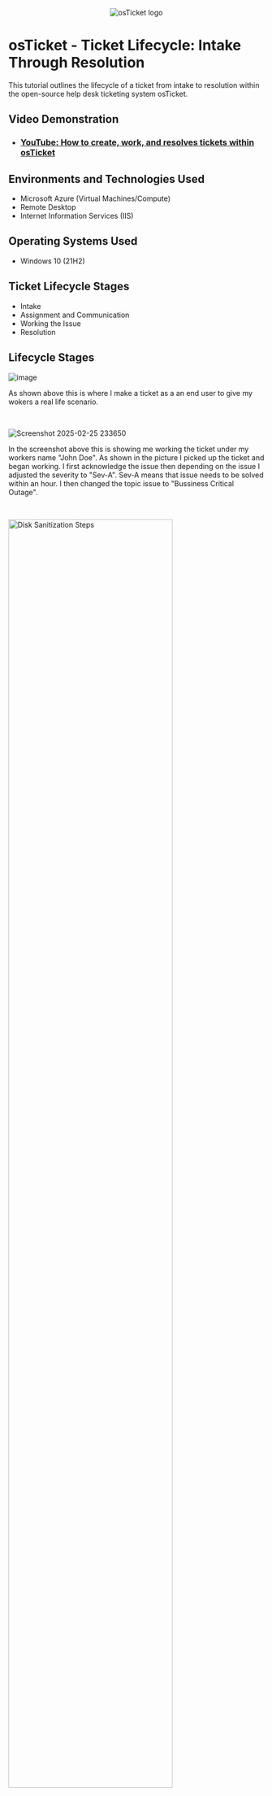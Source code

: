 <p align="center">
<img src="https://i.imgur.com/Clzj7Xs.png" alt="osTicket logo"/>
</p>

<h1>osTicket - Ticket Lifecycle: Intake Through Resolution</h1>
This tutorial outlines the lifecycle of a ticket from intake to resolution within the open-source help desk ticketing system osTicket.<br />


<h2>Video Demonstration</h2>

- ### [YouTube: How to create, work, and resolves tickets within osTicket](https://www.youtube.com)

<h2>Environments and Technologies Used</h2>

- Microsoft Azure (Virtual Machines/Compute)
- Remote Desktop
- Internet Information Services (IIS)

<h2>Operating Systems Used </h2>

- Windows 10</b> (21H2)

<h2>Ticket Lifecycle Stages</h2>

- Intake
- Assignment and Communication
- Working the Issue
- Resolution

<h2>Lifecycle Stages</h2>

<p>

![image](https://github.com/user-attachments/assets/cd554d85-c95a-4d06-ba3b-6a581f6473bd)

<p>
As shown above this is where I make a ticket as a an end user to give my wokers a real life scenario.
</p>
<br />

<p>



![Screenshot 2025-02-25 233650](https://github.com/user-attachments/assets/8498c458-0cd7-4cfc-aab7-ac9e32827451)

In the screenshot above this is showing me working the ticket under my workers name "John Doe". As shown in the picture I picked up the ticket and began working. I first acknowledge the issue then depending on the issue I adjusted the severity to "Sev-A". Sev-A means that issue needs to be solved within an hour. I then changed the topic issue to "Bussiness Critical Outage".
</p>
<br />

<p>
<img src="https://i.imgur.com/DJmEXEB.png" height="80%" width="80%" alt="Disk Sanitization Steps"/>
</p>
<p>
Lorem ipsum dolor sit amet, consectetur adipiscing elit, sed do eiusmod tempor incididunt ut labore et dolore magna aliqua. Ut enim ad minim veniam, quis nostrud exercitation ullamco laboris nisi ut aliquip ex ea commodo consequat. Duis aute irure dolor in reprehenderit in voluptate velit esse cillum dolore eu fugiat nulla pariatur.
</p>
<br />
